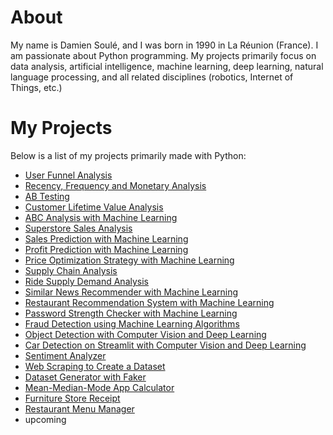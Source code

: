 # About

My name is Damien Soulé, and I was born in 1990 in La Réunion (France). I am passionate about Python programming. My projects primarily focus on data analysis, artificial intelligence, machine learning, deep learning, natural language processing, and all related disciplines (robotics, Internet of Things, etc.)

# My Projects

Below is a list of my projects primarily made with Python:

- [User Funnel Analysis](https://github.com/dspydev/python-projects/tree/main/user-funnel-analysis)
- [Recency, Frequency and Monetary Analysis](https://github.com/dspydev/python-projects/tree/main/recency-frequency-monetary-analysis)
- [AB Testing](https://github.com/dspydev/python-projects/tree/main/ab-testing)
- [Customer Lifetime Value Analysis](https://github.com/dspydev/python-projects/tree/main/customer-lifetime-value-analysis)
- [ABC Analysis with Machine Learning](https://github.com/dspydev/python-projects/tree/main/abc-analysis)
- [Superstore Sales Analysis](https://github.com/dspydev/python-projects/tree/main/superstore-sales-analysis)
- [Sales Prediction with Machine Learning](https://github.com/dspydev/python-projects/tree/main/sales-prediction/sales-prediction-with-linear-regression)
- [Profit Prediction with Machine Learning](https://github.com/dspydev/python-projects/tree/main/profit-prediction/profit-prediction-with-machine-learning)
- [Price Optimization Strategy with Machine Learning](https://github.com/dspydev/python-projects/tree/main/price-optimization-strategy)
- [Supply Chain Analysis](https://github.com/dspydev/python-projects/tree/main/supply-chain-analysis)
- [Ride Supply Demand Analysis](https://github.com/dspydev/python-projects/tree/main/ride-supply-demand-analysis)
- [Similar News Recommender with Machine Learning](https://github.com/dspydev/python-projects/tree/main/similar-news-recommender)
- [Restaurant Recommendation System with Machine Learning](https://github.com/dspydev/python-projects/tree/main/restaurant-recommendation-system)
- [Password Strength Checker with Machine Learning](https://github.com/dspydev/python-projects/tree/main/password-strength-checker)
- [Fraud Detection using Machine Learning Algorithms](https://github.com/dspydev/python-projects/tree/main/fraud-detection-using-machine-learning-algorithms)
- [Object Detection with Computer Vision and Deep Learning](https://github.com/dspydev/python-projects/tree/main/object-detection)
- [Car Detection on Streamlit with Computer Vision and Deep Learning](https://github.com/dspydev/python-projects/tree/main/car-detection-streamlit)
- [Sentiment Analyzer](https://github.com/dspydev/python-projects/tree/main/sentiment-analyzer)
- [Web Scraping to Create a Dataset](https://github.com/dspydev/python-projects/tree/main/web-scraping-to-create-a-dataset)
- [Dataset Generator with Faker](https://github.com/dspydev/python-projects/tree/main/dataset-generator-with-faker)
- [Mean-Median-Mode App Calculator](https://github.com/dspydev/python-projects/tree/main/mean-median-mode-app-calculator)
- [Furniture Store Receipt](https://github.com/dspydev/python-projects/tree/main/furniture-store-receipt)
- [Restaurant Menu Manager](https://github.com/dspydev/python-projects/tree/main/restaurant-menu-manager)
- upcoming
